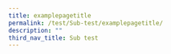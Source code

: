 ```yaml
---
title: examplepagetitle
permalink: /test/Sub-test/examplepagetitle/
description: ""
third_nav_title: Sub test
---
```

